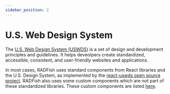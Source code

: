 ```yaml
---
sidebar_position: 2
---
```


# U.S. Web Design System

The [U.S. Web Design System (USWDS)](https://designsystem.digital.gov/) is a set of design and development principles and guidelines. It helps deveolpers create standardized, accessible, consistent, and user-friendly websites and applications. 

In most cases, RADFish uses standard components from React libraries and the U.S. Design System, as implemented by the [react-uswds open source project](https://github.com/trussworks/react-uswds). RADFish also uses some custom components which are not part of these standardized libraries. These custom components are listed [here](https://nmfs-radfish.github.io/radfish/design-system/custom-components).
